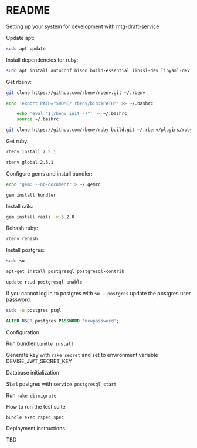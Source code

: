 # README
Setting up your system for development with mtg-draft-service

Update apt:

```bash
sudo apt update
```

Install dependencies for ruby:

```bash
sudo apt install autoconf bison build-essential libssl-dev libyaml-dev libreadline6-dev zlib1g-dev libncurses5-dev libffi-dev libgdbm5 libgdbm-dev
```

Get rbenv:

```bash
git clone https://github.com/rbenv/rbenv.git ~/.rbenv
```

```bash
echo 'export PATH="$HOME/.rbenv/bin:$PATH"' >> ~/.bashrc
```

```bash
	echo 'eval "$(rbenv init -)"' >> ~/.bashrc
	source ~/.bashrc
```

```bash
git clone https://github.com/rbenv/ruby-build.git ~/.rbenv/plugins/ruby-build
```

Get ruby:

```bash
rbenv install 2.5.1
```

```bash
rbenv global 2.5.1
```

Configure gems and install bundler:

```bash
echo "gem: --no-document" > ~/.gemrc
```

```bash
gem install bundler
```

Install rails:

```bash
gem install rails -v 5.2.0
```

Rehash ruby:

```bash
rbenv rehash
```

Install postgres:

```bash
sudo su -
```

```bash
apt-get install postgresql postgresql-contrib
```

```bash
update-rc.d postgresql enable
```

If you cannot log in to postgres with `su - postgres` update the postgres user password:

```bash
sudo -u postgres psql
```

```sql
ALTER USER postgres PASSWORD 'newpassword';
```

Configuration

Run bundler `bundle install`

Generate key with `rake secret` and set to environment variable DEVISE_JWT_SECRET_KEY

Database initialization

Start postgres with `service postgresql start`

Run `rake db:migrate`

How to run the test suite

`bundle exec rspec spec`

Deployment instructions

TBD
